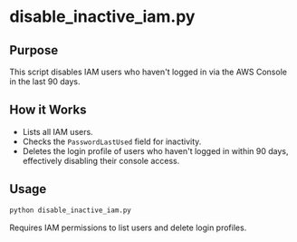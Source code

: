 # disable_inactive_iam.py

## Purpose
This script disables IAM users who haven't logged in via the AWS Console in the last 90 days.

## How it Works
- Lists all IAM users.
- Checks the `PasswordLastUsed` field for inactivity.
- Deletes the login profile of users who haven't logged in within 90 days, effectively disabling their console access.

## Usage
```bash
python disable_inactive_iam.py
```
Requires IAM permissions to list users and delete login profiles.
